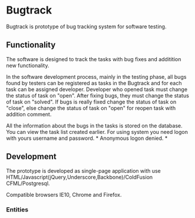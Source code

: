 # Bugtrack
Bugtrack is prototype of bug tracking system for software testing.

## Functionality
The software is designed to track the tasks with bug fixes and additition new functionality.

In the software development process, mainly in the testing phase, all bugs found by testers can be registered as tasks in the Bugtrack and for each task can be assigned developer. Developer who opened task must change the status of task on "open". After fixing bugs, they must change the status of task on "solved". If bugs is really fixed change the status of task on "close", else change the status of task on "open"  for reopen task with addition comment.

All the information about the bugs in the tasks is stored on the database. You can view the task list created earlier.
For using system you need logon with yours username and password. * Anonymous logon denied. *

## Development

The prototype is developed as single-page application with use HTML/Javascript(jQuery,Underscore,Backbone)/ColdFusion CFML/Postgresql.

Compatible browsers IE10, Chrome and Firefox.

### Entities